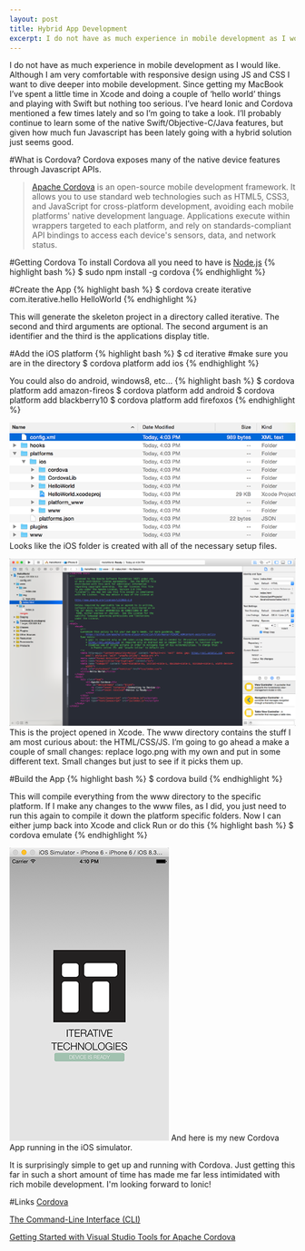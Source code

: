 ```yaml
---
layout: post
title: Hybrid App Development
excerpt: I do not have as much experience in mobile development as I would like. Although I am very comfortable with responsive design using JS and CSS I want to dive deeper into mobile development. Since getting my MacBook I’ve spent a little time in Xcode and doing a couple of ‘hello world’ things and playing with Swift but nothing too serious. I’ve heard Ionic and Cordova mentioned a few times lately and so I’m going to take a look. I’ll probably continue to learn some of the native Swift/Objective-C/Java features, but given how much fun Javascript has been lately going with a hybrid solution just seems good.
---
```


I do not have as much experience in mobile development as I would like. Although I am very comfortable with responsive design using JS and CSS I want to dive deeper into mobile development. Since getting my MacBook I’ve spent a little time in Xcode and doing a couple of ‘hello world’ things and playing with Swift but nothing too serious. I’ve heard Ionic and Cordova mentioned a few times lately and so I’m going to take a look. I’ll probably continue to learn some of the native Swift/Objective-C/Java features, but given how much fun Javascript has been lately going with a hybrid solution just seems good.

#What is Cordova?
Cordova exposes many of the native device features through Javascript APIs.
>[Apache Cordova](http://cordova.apache.org/docs/en/5.0.0/guide_overview_index.md.html#Overview) is an open-source mobile development framework. It allows you to use standard web technologies such as HTML5, CSS3, and JavaScript for cross-platform development, avoiding each mobile platforms' native development language. Applications execute within wrappers targeted to each platform, and rely on standards-compliant API bindings to access each device's sensors, data, and network status.

#Getting Cordova
To install Cordova all you need to have is [Node.js](https://nodejs.org/)
{% highlight bash %}
$ sudo npm install -g cordova
{% endhighlight %}

#Create the App
{% highlight bash %}
$ cordova create iterative com.iterative.hello HelloWorld
{% endhighlight %}

This will generate the skeleton project in a directory called iterative. The second and third arguments are optional. The second argument is an identifier and the third is the applications display title.

#Add the iOS platform
{% highlight bash %}
$ cd iterative #make sure you are in the directory
$ cordova platform add ios
{% endhighlight %}

You could also do android, windows8, etc...
{% highlight bash %}
$ cordova platform add amazon-fireos
$ cordova platform add android
$ cordova platform add blackberry10
$ cordova platform add firefoxos
{% endhighlight %}

![Screenshot](/public/images/8705FB8C-A532-4D0E-88D8-8AA55C9A3C0F.png "Screenshot")
Looks like the iOS folder is created with all of the necessary setup files.

![Screenshot](/public/images/F50E7D30-E4E0-4DCA-B447-2FD2E2226DFB.png "Screenshot")
This is the project opened in Xcode. The www directory contains the stuff I am most curious about: the HTML/CSS/JS. I’m going to go ahead a make a couple of small changes: replace logo.png with my own and put in some different text. Small changes but just to see if it picks them up.

#Build the App
{% highlight bash %}
$ cordova build
{% endhighlight %}

This will compile everything from the www directory to the specific platform. If I make any changes to the www files, as I did, you just need to run this again to compile it down the platform specific folders.
Now I can either jump back into Xcode and click Run or do this
{% highlight bash %}
$ cordova emulate
{% endhighlight %}

![Screenshot](/public/images/79B7F8A7-0D62-4366-82E2-17399D127DC5.png "Screenshot")
And here is my new Cordova App running in the iOS simulator.

It is surprisingly simple to get up and running with Cordova. Just getting this far in such a short amount of time has made me far less intimidated with rich mobile development. I'm looking forward to Ionic!

#Links
[Cordova](https://cordova.apache.org/)

[The Command-Line Interface (CLI)](http://cordova.apache.org/docs/en/3.4.0/guide_cli_index.md.html#The%20Command-Line%20Interface)

[Getting Started with Visual Studio Tools for Apache Cordova](https://msdn.microsoft.com/en-us/library/Dn771545.aspx)